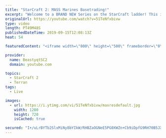 ```yaml
---
title: "StarCraft 2: MASS Marines Basetrading!"
excerpt: "Welcome to a BRAND NEW Series on the StarCraft ladder! This is the \"Mass Marines to Grandmaster\" challenge, where the only attacking unit that I'm allowed to make is Marines - and that's it! I am allowed to make Medivacs just so that the gaemplay is not too monotonous, but I believe I could even make"
originalUrl: https://youtube.com/watch?v=51TeNfxbivw
type: video
length: PT49M48S
publishedDateTime: 2019-09-15T12:08:13Z
heat: 54

featuredContent: "<iframe width=\"800\" height=\"500\" frameborder=\"0\" src=\"https://www.youtube.com/embed/51TeNfxbivw\" allow=\"accelerometer; autoplay; encrypted-media; gyroscope; picture-in-picture\" allowfullscreen></iframe>"

provider:
  name: BeastyqtSC2
  domain: youtube.com

topics:
  - StarCraft 2
  - Terran
tags:
  - Live

images:
  - url: https://i.ytimg.com/vi/51TeNfxbivw/maxresdefault.jpg
    width: 1280
    height: 720
    isCached: true

secured: "I+/uLrBYTb2SlxMiNy8bYIkW/RHBZaOGNeE5PG0XWZn+Cb9iDpfG9RH70B5JXEpvcFEyQHmGsNTtAz0jSoXQSF+Xh8s36n+L0ULBzUvU3Qi/JBrMIkN4n1fbhdDtyaq1Lrb2dVIE2HueDTJEZOP+khqe525PcsfABxHAgL6Aoe9uNcee2YRaVmeLC3DbsJJ4WvZ61rLfEm/lOXYvAGC2KfXXdfcIWzAIRLMC/FiofA/khsQ7nsbTpDc54dt+g2Vj7Yc8z83rH+j07yvhoY6KeAW6qllE4bb7Slkv17QlVqLmNhNaR+2deMartubdTtgQeDu+6PmUU6cUz0FiRtSoN4RfaVq2bLCb/hN8M0r1V6wU4sirykRmJExjfoWc6GGZVcCsqWM2REMnF5+fGaNK8sHwjvds+ebTzVLRvolwIsM=;QKVEfDJVO8zdQIUi1eh6xQ=="
---
```



